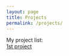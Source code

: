 ```yaml
---
layout: page
title: Projects
permalink: /projects/
---
```


My project list:  
[1st project](https://github.com/MarcelMG/marcelmg.github.io/blob/master/_posts/2019-1-14-project1.md)
